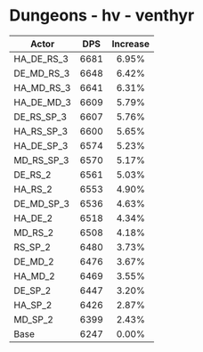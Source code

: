 # Dungeons - hv - venthyr
| Actor | DPS | Increase |
|---|:---:|:---:|
|HA_DE_RS_3|6681|6.95%|
|DE_MD_RS_3|6648|6.42%|
|HA_MD_RS_3|6641|6.31%|
|HA_DE_MD_3|6609|5.79%|
|DE_RS_SP_3|6607|5.76%|
|HA_RS_SP_3|6600|5.65%|
|HA_DE_SP_3|6574|5.23%|
|MD_RS_SP_3|6570|5.17%|
|DE_RS_2|6561|5.03%|
|HA_RS_2|6553|4.90%|
|DE_MD_SP_3|6536|4.63%|
|HA_DE_2|6518|4.34%|
|MD_RS_2|6508|4.18%|
|RS_SP_2|6480|3.73%|
|DE_MD_2|6476|3.67%|
|HA_MD_2|6469|3.55%|
|DE_SP_2|6447|3.20%|
|HA_SP_2|6426|2.87%|
|MD_SP_2|6399|2.43%|
|Base|6247|0.00%|
